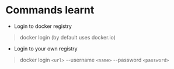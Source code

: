 # Commands learnt

- Login to docker registry

> docker login (by default uses docker.io)

- Login to your own registry

> docker login `<url>` --username `<name>` --password `<password>`
